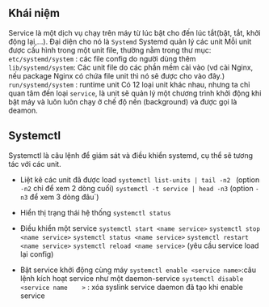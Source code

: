 ## Khái niệm
Service là một dịch vụ chạy trên máy từ lúc bật cho đến lúc tắt(bật, tắt, khởi động lại,...).
Đại diện cho nó là `Systemd`
Systemd quản lý các unit
Mỗi unit được cấu hình trong một unit file, thường nằm trong thư mục:
`etc/systemd/system` : các file config do người dùng thêm
`lib/systemd/system`: Các unit file do các phần mềm cài vào (vd cài Nginx, nếu package Nginx có chứa file unit thì nó sẽ được cho vào đây.)
`run/systemd/system` : runtime unit
Có 12 loại unit khác nhau, nhưng ta chỉ quan tâm đến loại `service`, là unit sẽ quản lý một chương trình khởi động khi bật máy và luôn luôn chạy ở chế độ nền (background) và được gọi là deamon.

## Systemctl 
Systemctl là câu lệnh để giám sát và điều khiển systemd, cụ thể sẽ tương tác với các unit.

* Liệt kê các unit đã được load
`systemctl list-units | tail -n2 ` (option `-n2` chỉ để xem 2 dòng cuối)
`systemctl -t service | head -n3` (option `-n3` để xem 3 dòng đâu`) 

* Hiển thị trạng thái hệ thống
`systemctl status`

* Điều khiển một service
`systemctl start <name service>`
`systemctl stop <name service>`
`systemctl status <name service>`
`systemctl restart <name service>`
`systemctl reload <name service>` (yêu cầu service load lại config)

* Bật service khởi động cùng máy
`systemctl enable <service name>`:câu lệnh kích hoạt service như một daemon-service
`systemctl disable <service name    >` : xóa syslink service daemon đã tạo khi enable service
